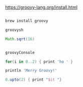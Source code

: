 https://groovy-lang.org/install.html

```groovy

brew install groovy

groovysh

Math.sqrt(16)


groovyConsole

for(i in 0..2) { print 'ho ' }

println 'Merry Groovy!'

0.upto(2) { print "$it "}

```

